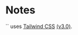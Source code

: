 
# Notes

`` uses [Tailwind CSS](https://tailwindcss.com) [(v3.0)](https://tailwindcss.com/blog/tailwindcss-v3).
